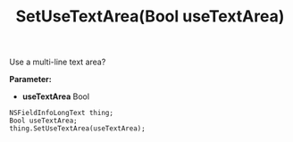 ﻿---
uid: crmscript_ref_NSFieldInfoLongText_SetUseTextArea
title: SetUseTextArea(Bool useTextArea)
intellisense: NSFieldInfoLongText.SetUseTextArea
keywords: NSFieldInfoLongText, GetUseTextArea
so.topic: reference
---

Use a multi-line text area?

**Parameter:** 
 - **useTextArea** Bool

```crmscript
NSFieldInfoLongText thing;
Bool useTextArea;
thing.SetUseTextArea(useTextArea);
```

